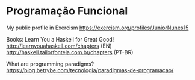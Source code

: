 # Programação Funcional

My public profile in Exercism
https://exercism.org/profiles/JuniorNunes15

Books:
Learn You a Haskell for Great Good! 
http://learnyouahaskell.com/chapters (EN)
http://haskell.tailorfontela.com.br/chapters (PT-BR)

What are programming paradigms?
https://blog.betrybe.com/tecnologia/paradigmas-de-programacao/

